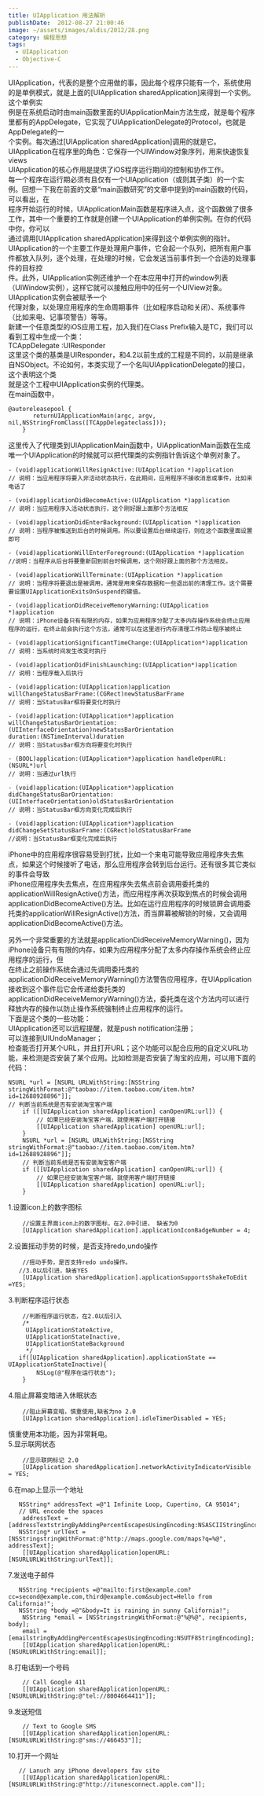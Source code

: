 ```yaml
---
title: UIApplication 用法解析
publishDate:  2012-08-27 21:00:46
image: ~/assets/images/aldis/2012/28.png
category: 编程思想
tags:
  - UIApplication
  - Objective-C
---
```


UIApplication，代表的是整个应用做的事，因此每个程序只能有一个，系统使用的是单例模式，就是上面的[UIApplication sharedApplication]来得到一个实例。这个单例实  
例是在系统启动时由main函数里面的UIApplicationMain方法生成，就是每个程序里都有的AppDelegate，它实现了UIApplicationDelegate的Protocol，也就是AppDelegate的一  
个实例。每次通过[UIApplication sharedApplication]调用的就是它。  
UIApplication在程序里的角色：它保存一个UIWindow对象序列，用来快速恢复views  
UIApplication的核心作用是提供了iOS程序运行期间的控制和协作工作。  
每一个程序在运行期必须有且仅有一个UIApplication（或则其子类）的一个实例。回想一下我在前面的文章“main函数研究”的文章中提到的main函数的代码，可以看出，在  
程序开始运行的时候，UIApplicationMain函数是程序进入点，这个函数做了很多工作，其中一个重要的工作就是创建一个UIApplication的单例实例。在你的代码中你，你可以  
通过调用[UIApplication sharedApplication]来得到这个单例实例的指针。  
UIApplication的一个主要工作是处理用户事件，它会起一个队列，把所有用户事件都放入队列，逐个处理，在处理的时候，它会发送当前事件到一个合适的处理事件的目标控  
件。此外，UIApplication实例还维护一个在本应用中打开的window列表（UIWindow实例），这样它就可以接触应用中的任何一个UIView对象。UIApplication实例会被赋予一个  
代理对象，以处理应用程序的生命周期事件（比如程序启动和关闭）、系统事件（比如来电、记事项警告）等等。  
新建一个任意类型的iOS应用工程，加入我们在Class Prefix输入是TC，我们可以看到工程中生成一个类：  
TCAppDelegate :UIResponder <UIApplicationDelegate>  
这里这个类的基类是UIResponder，和4.2以前生成的工程是不同的，以前是继承自NSObject。不论如何，本类实现了一个名叫UIApplicationDelegate的接口，这个表明这个类  
就是这个工程中UIApplication实例的代理类。  
在main函数中，  
```objc
@autoreleasepool {  
       returnUIApplicationMain(argc, argv, nil,NSStringFromClass([TCAppDelegateclass]));  
    }
```

<!-- more -->

这里传入了代理类到UIApplicationMain函数中，UIApplicationMain函数在生成唯一个UIApplication的时候就可以把代理类的实例指针告诉这个单例对象了。
```objc
- (void)applicationWillResignActive:(UIApplication *)application  
// 说明：当应用程序将要入非活动状态执行，在此期间，应用程序不接收消息或事件，比如来电话了 

- (void)applicationDidBecomeActive:(UIApplication *)application  
// 说明：当应用程序入活动状态执行，这个刚好跟上面那个方法相反  

- (void)applicationDidEnterBackground:(UIApplication *)application  
// 说明：当程序被推送到后台的时候调用。所以要设置后台继续运行，则在这个函数里面设置即可  

- (void)applicationWillEnterForeground:(UIApplication *)application  
//说明：当程序从后台将要重新回到前台时候调用，这个刚好跟上面的那个方法相反。  

- (void)applicationWillTerminate:(UIApplication *)application  
// 说明：当程序将要退出是被调用，通常是用来保存数据和一些退出前的清理工作。这个需要要设置UIApplicationExitsOnSuspend的键值。

- (void)applicationDidReceiveMemoryWarning:(UIApplication *)application  
// 说明：iPhone设备只有有限的内存，如果为应用程序分配了太多内存操作系统会终止应用程序的运行，在终止前会执行这个方法，通常可以在这里进行内存清理工作防止程序被终止 

- (void)applicationSignificantTimeChange:(UIApplication*)application  
// 说明：当系统时间发生改变时执行

- (void)applicationDidFinishLaunching:(UIApplication*)application  
// 说明：当程序载入后执行  

- (void)application:(UIApplication)application willChangeStatusBarFrame:(CGRect)newStatusBarFrame 
// 说明：当StatusBar框将要变化时执行

- (void)application:(UIApplication*)application willChangeStatusBarOrientation:(UIInterfaceOrientation)newStatusBarOrientation  
duration:(NSTimeInterval)duration  
// 说明：当StatusBar框方向将要变化时执行 

- (BOOL)application:(UIApplication*)application handleOpenURL:(NSURL*)url  
// 说明：当通过url执行  

- (void)application:(UIApplication*)application didChangeStatusBarOrientation:(UIInterfaceOrientation)oldStatusBarOrientation 
// 说明：当StatusBar框方向变化完成后执行  

- (void)application:(UIApplication*)application didChangeSetStatusBarFrame:(CGRect)oldStatusBarFrame  
//说明：当StatusBar框变化完成后执行  
```
   
iPhone中的应用程序很容易受到打扰，比如一个来电可能导致应用程序失去焦点，如果这个时候接听了电话，那么应用程序会转到后台运行。还有很多其它类似的事件会导致  
iPhone应用程序失去焦点，在应用程序失去焦点前会调用委托类的applicationWillResignActive()方法，而应用程序再次获取到焦点的时候会调用  
applicationDidBecomeActive()方法。比如在运行应用程序的时候锁屏会调用委托类的applicationWillResignActive()方法，而当屏幕被解锁的时候，又会调用  
applicationDidBecomeActive()方法。  
   
另外一个非常重要的方法就是applicationDidReceiveMemoryWarning()，因为iPhone设备只有有限的内存，如果为应用程序分配了太多内存操作系统会终止应用程序的运行，但  
在终止之前操作系统会通过先调用委托类的applicationDidReceiveMemoryWarning()方法警告应用程序，在UIApplication接收到这个事件后它会传递给委托类的  
applicationDidReceiveMemoryWarning()方法，委托类在这个方法内可以进行释放内存的操作以防止操作系统强制终止应用程序的运行。  
下面是这个类的一些功能：  
UIApplication还可以远程提醒，就是push notification注册；  
可以连接到UIUndoManager；  
检查能否打开某个URL，并且打开URL；这个功能可以配合应用的自定义URL功能，来检测是否安装了某个应用。比如检测是否安装了淘宝的应用，可以用下面的代码：  
```objc
NSURL *url = [NSURL URLWithString:[NSString stringWithFormat:@"taobao://item.taobao.com/item.htm?id=12688928896"]];    
// 判断当前系统是否有安装淘宝客户端 
    if ([[UIApplication sharedApplication] canOpenURL:url]) {    
        // 如果已经安装淘宝客户端，就使用客户端打开链接     
        [[UIApplication sharedApplication] openURL:url];    
    }    
    NSURL *url = [NSURL URLWithString:[NSString stringWithFormat:@"taobao://item.taobao.com/item.htm?id=12688928896"]];  
    // 判断当前系统是否有安装淘宝客户端  
    if ([[UIApplication sharedApplication] canOpenURL:url]) {  
        // 如果已经安装淘宝客户端，就使用客户端打开链接  
        [[UIApplication sharedApplication] openURL:url];  
    }  
```

1.设置icon上的数字图标
```objc  
    //设置主界面icon上的数字图标，在2.0中引进， 缺省为0  
    [UIApplication sharedApplication].applicationIconBadgeNumber = 4;
```

2.设置摇动手势的时候，是否支持redo,undo操作
```objc  
    //摇动手势，是否支持redo undo操作。  
   //3.0以后引进，缺省YES  
    [UIApplication sharedApplication].applicationSupportsShakeToEdit =YES;
```

3.判断程序运行状态
```objc
    //判断程序运行状态，在2.0以后引入  
    /* 
     UIApplicationStateActive, 
     UIApplicationStateInactive, 
     UIApplicationStateBackground 
     */  
   if([UIApplication sharedApplication].applicationState == UIApplicationStateInactive){  
        NSLog(@"程序在运行状态");  
    }
```

4.阻止屏幕变暗进入休眠状态
```objc
    //阻止屏幕变暗，慎重使用,缺省为no 2.0  
    [UIApplication sharedApplication].idleTimerDisabled = YES;
```

慎重使用本功能，因为非常耗电。  
5.显示联网状态  
```objc
    //显示联网标记 2.0  
    [UIApplication sharedApplication].networkActivityIndicatorVisible = YES;  
```

6.在map上显示一个地址
```objc
   NSString* addressText =@"1 Infinite Loop, Cupertino, CA 95014";  
   // URL encode the spaces  
    addressText =  [addressTextstringByAddingPercentEscapesUsingEncoding:NSASCIIStringEncoding];  
   NSString* urlText = [NSStringstringWithFormat:@"http://maps.google.com/maps?q=%@", addressText];  
    [[UIApplication sharedApplication]openURL:[NSURLURLWithString:urlText]]; 
```

7.发送电子邮件
```objc
   NSString *recipients =@"mailto:first@example.com?cc=second@example.com,third@example.com&subject=Hello from California!";  
   NSString *body =@"&body=It is raining in sunny California!";  
    NSString *email = [NSStringstringWithFormat:@"%@%@", recipients, body];  
    email = [emailstringByAddingPercentEscapesUsingEncoding:NSUTF8StringEncoding];  
    [[UIApplication sharedApplication]openURL:[NSURLURLWithString:email]];  
```

8.打电话到一个号码
```objc 
    // Call Google 411  
    [[UIApplication sharedApplication]openURL:[NSURLURLWithString:@"tel://8004664411"]];  
```

9.发送短信
```objc
    // Text to Google SMS  
    [[UIApplication sharedApplication]openURL:[NSURLURLWithString:@"sms://466453"]];  
```

10.打开一个网址
```objc
   // Lanuch any iPhone developers fav site  
    [[UIApplication sharedApplication]openURL:[NSURLURLWithString:@"http://itunesconnect.apple.com"]]; 
```